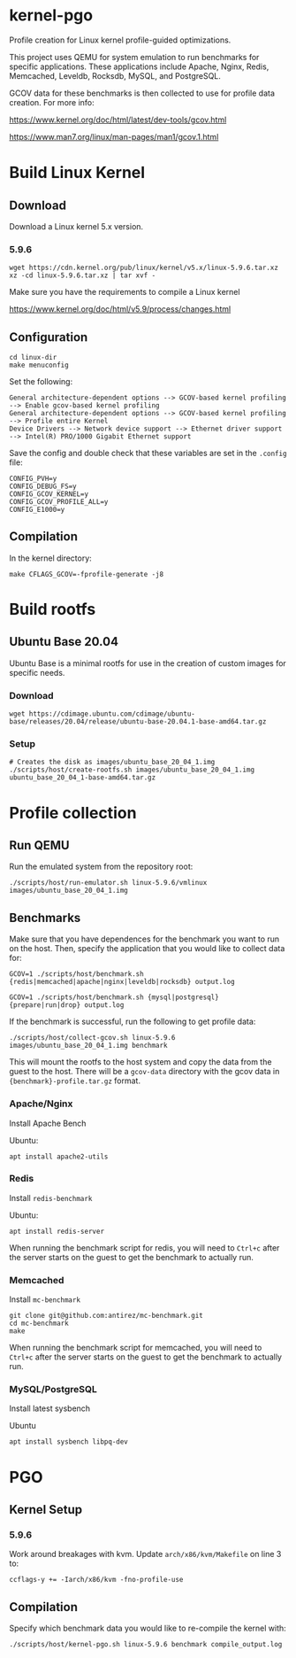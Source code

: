 # kernel-pgo
Profile creation for Linux kernel profile-guided optimizations.

This project uses QEMU for system emulation to run benchmarks for specific
applications. These applications include 
Apache, Nginx, Redis, Memcached, Leveldb, Rocksdb, MySQL, and PostgreSQL.

GCOV data for these benchmarks is then collected to use for profile data 
creation. For more info:

https://www.kernel.org/doc/html/latest/dev-tools/gcov.html

https://www.man7.org/linux/man-pages/man1/gcov.1.html

# Build Linux Kernel
## Download
Download a Linux kernel 5.x version.

### 5.9.6
```
wget https://cdn.kernel.org/pub/linux/kernel/v5.x/linux-5.9.6.tar.xz
xz -cd linux-5.9.6.tar.xz | tar xvf -
```
Make sure you have the requirements to compile a Linux kernel

https://www.kernel.org/doc/html/v5.9/process/changes.html

## Configuration
```
cd linux-dir
make menuconfig
```
Set the following:
```
General architecture-dependent options --> GCOV-based kernel profiling --> Enable gcov-based kernel profiling
General architecture-dependent options --> GCOV-based kernel profiling --> Profile entire Kernel
Device Drivers --> Network device support --> Ethernet driver support --> Intel(R) PRO/1000 Gigabit Ethernet support
```

Save the config and double check that these variables are set in the `.config` file:
```
CONFIG_PVH=y
CONFIG_DEBUG_FS=y
CONFIG_GCOV_KERNEL=y
CONFIG_GCOV_PROFILE_ALL=y
CONFIG_E1000=y
```
## Compilation
In the kernel directory:
```
make CFLAGS_GCOV=-fprofile-generate -j8
```
# Build rootfs

## Ubuntu Base 20.04
Ubuntu Base is a minimal rootfs for use in the 
creation of custom images for specific needs.

### Download
```
wget https://cdimage.ubuntu.com/cdimage/ubuntu-base/releases/20.04/release/ubuntu-base-20.04.1-base-amd64.tar.gz
```

### Setup
```
# Creates the disk as images/ubuntu_base_20_04_1.img
./scripts/host/create-rootfs.sh images/ubuntu_base_20_04_1.img ubuntu_base_20_04_1-base-amd64.tar.gz
```

# Profile collection
## Run QEMU
Run the emulated system from the repository root:
```
./scripts/host/run-emulator.sh linux-5.9.6/vmlinux images/ubuntu_base_20_04_1.img
```
## Benchmarks
Make sure that you have dependences for the benchmark you want to run on the host.
Then, specify the application that you would like to collect data for:
```
GCOV=1 ./scripts/host/benchmark.sh {redis|memcached|apache|nginx|leveldb|rocksdb} output.log

GCOV=1 ./scripts/host/benchmark.sh {mysql|postgresql} {prepare|run|drop} output.log
```
If the benchmark is successful, run the following to get profile data:
```
./scripts/host/collect-gcov.sh linux-5.9.6 images/ubuntu_base_20_04_1.img benchmark
```
This will mount the rootfs to the host system and copy the data from the guest
to the host. There will be a `gcov-data` directory with the gcov data in 
`{benchmark}-profile.tar.gz` format.

### Apache/Nginx
Install Apache Bench

Ubuntu:
```
apt install apache2-utils
```
### Redis
Install `redis-benchmark`

Ubuntu:
```
apt install redis-server
```
When running the benchmark script for redis, you will need to `Ctrl+c` after the
server starts on the guest to get the benchmark to actually run.

### Memcached
Install `mc-benchmark`
```
git clone git@github.com:antirez/mc-benchmark.git
cd mc-benchmark
make
```
When running the benchmark script for memcached, you will need to `Ctrl+c` after the
server starts on the guest to get the benchmark to actually run.

### MySQL/PostgreSQL
Install latest sysbench

Ubuntu
```
apt install sysbench libpq-dev
```

# PGO
## Kernel Setup
### 5.9.6

Work around breakages with kvm. Update `arch/x86/kvm/Makefile` on line 3 to:
```
ccflags-y += -Iarch/x86/kvm -fno-profile-use
```

## Compilation
Specify which benchmark data you would like to re-compile the kernel with:
```
./scripts/host/kernel-pgo.sh linux-5.9.6 benchmark compile_output.log
```
